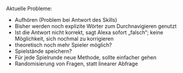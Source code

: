 Aktuelle Probleme:

- Aufhören (Problem bei Antwort des Skills)
- Bisher werden noch explizite Wörter zum Durchnavigieren genutzt
- Ist die Antwort nicht korrekt, sagt Alexa sofort „falsch“; keine Möglichkeit, sich nochmal zu korrigieren
- theoretisch noch mehr Spieler möglich?
- Spielstände speichern?
- Für jede Spielrunde neue Methode, sollte einfacher gehen
- Randomisierung von Fragen, statt linearer Abfrage
